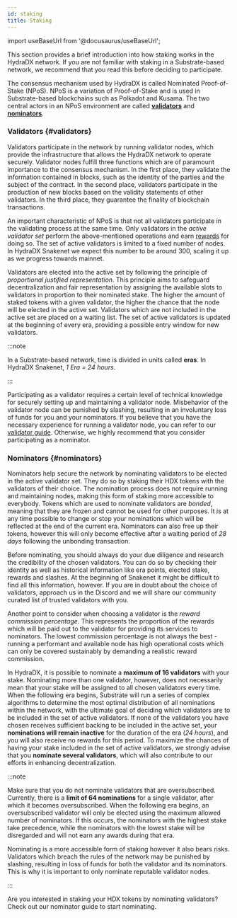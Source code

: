 ```yaml
---
id: staking
title: Staking
---
```


import useBaseUrl from '@docusaurus/useBaseUrl';

This section provides a brief introduction into how staking works in the HydraDX network. If you are not familiar with staking in a Substrate-based network, we recommend that you read this before deciding to participate.

The consensus mechanism used by HydraDX is called Nominated Proof-of-Stake (NPoS). NPoS is a variation of Proof-of-Stake and is used in Substrate-based blockchains such as Polkadot and Kusama. The two central actors in an NPoS environment are called [**validators**](#validators) and [**nominators**](#nominators). 

### Validators {#validators}

Validators participate in the network by running validator nodes, which provide the infrastructure that allows the HydraDX network to operate securely. Validator nodes fulfill three functions which are of paramount importance to the consensus mechanism. In the first place, they validate the information contained in blocks, such as the identity of the parties and the subject of the contract. In the second place, validators participate in the production of new blocks based on the validity statements of other validators. In the third place, they guarantee the finality of blockchain transactions.

An important characteristic of NPoS is that not all validators participate in the validating process at the same time. Only validators in the *active validator set* perform the above-mentioned operations and earn [rewards](/staking_rewards) for doing so. The set of active validators is limited to a fixed number of nodes. In HydraDX Snakenet we expect this number to be around 300, scaling it up as we progress towards mainnet.

Validators are elected into the active set by following the principle of *proportional justified representation*. This principle aims to safeguard decentralization and fair representation by assigning the available slots to validators in proportion to their nominated stake. The higher the amount of staked tokens with a given validator, the higher the chance that the node will be elected in the active set. Validators which are not included in the active set are placed on a waiting list. The set of active validators is updated at the beginning of every era, providing a possible entry window for new validators.

:::note

In a Substrate-based network, time is divided in units called **eras**. In HydraDX Snakenet, *1 Era = 24 hours*.

:::

Participating as a validator requires a certain level of technical knowledge for securely setting up and maintaining a validator node. Misbehavior of the validator node can be punished by slashing, resulting in an involuntary loss of funds for you and your nominators. If you believe that you have the necessary experience for running a validator node, you can refer to our [validator guide](/node_setup). Otherwise, we highly recommend that you consider participating as a nominator.

### Nominators {#nominators}

Nominators help secure the network by nominating validators to be elected in the active validator set. They do so by staking their HDX tokens with the validators of their choice. The nomination process does not require running and maintaining nodes, making this form of staking more accessible to everybody. Tokens which are used to nominate validators are *bonded*, meaning that they are frozen and cannot be used for other purposes. It is at any time possible to change or stop your nominations which will be reflected at the end of the current era. Nominators can also free up their tokens, however this will only become effective after a waiting period of *28 days* following the unbonding transaction.

Before nominating, you should always do your due diligence and research the credibility of the chosen validators. You can do so by checking their identity as well as historical information like era points, elected stake, rewards and slashes. At the beginning of Snakenet it might be difficult to find all this information, however. If you are in doubt about the choice of validators, approach us in the Discord and we will share our community curated list of trusted validators with you.

Another point to consider when choosing a validator is the *reward commission percentage*. This represents the proportion of the rewards which will be paid out to the validator for providing its services to nominators. The lowest commission percentage is not always the best - running a performant and available node has high operational costs which can only be covered sustainably by demanding a realistic reward commission.

In HydraDX, it is possible to nominate a **maximum of 16 validators** with your stake. Nominating more than one validator, however, does not necessarily mean that your stake will be assigned to all chosen validators every time. When the following era begins, Substrate will run a series of complex algorithms to determine the most optimal distribution of all nominations within the network, with the ultimate goal of deciding which validators are to be included in the set of active validators. If none of the validators you have chosen receives sufficient backing to be included in the active set, your **nominations will remain inactive** for the duration of the era (*24 hours*), and you will also receive no rewards for this period. To maximize the chances of having your stake included in the set of active validators, we strongly advise that you **nominate several validators**, which will also contribute to our efforts in enhancing decentralization.

:::note

Make sure that you do not nominate validators that are oversubscribed. Currently, there is a **limit of 64 nominations** for a single validator, after which it becomes oversubscribed. When the following era begins, an oversubscribed validator will only be elected using the maximum allowed number of nominators. If this occurs, the nominators with the highest stake take precedence, while the nominators with the lowest stake will be disregarded and will not earn any awards during that era.

Nominating is a more accessible form of staking however it also bears risks. Validators which breach the rules of the network may be punished by slashing, resulting in loss of funds for both the validator and its nominators. This is why it is important to only nominate reputable validator nodes.

:::

Are you interested in staking your HDX tokens by nominating validators? Check out our nominator guide to start nominating.

